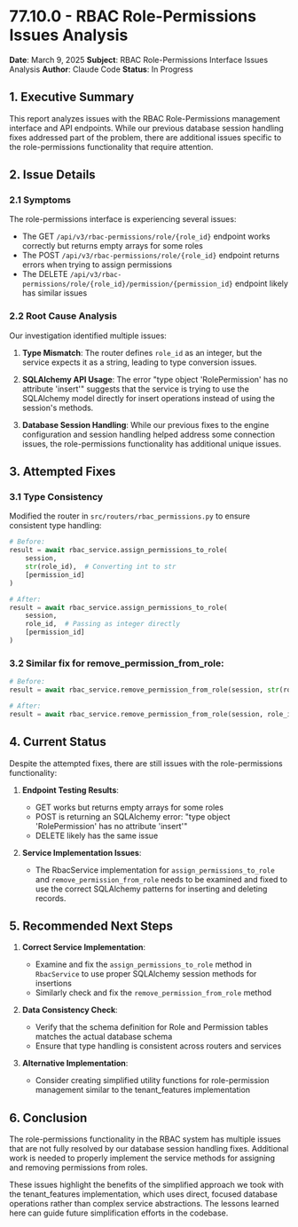 # 77.10.0 - RBAC Role-Permissions Issues Analysis

**Date**: March 9, 2025
**Subject**: RBAC Role-Permissions Interface Issues Analysis
**Author**: Claude Code
**Status**: In Progress

## 1. Executive Summary

This report analyzes issues with the RBAC Role-Permissions management interface and API endpoints. While our previous database session handling fixes addressed part of the problem, there are additional issues specific to the role-permissions functionality that require attention.

## 2. Issue Details

### 2.1 Symptoms

The role-permissions interface is experiencing several issues:

- The GET `/api/v3/rbac-permissions/role/{role_id}` endpoint works correctly but returns empty arrays for some roles
- The POST `/api/v3/rbac-permissions/role/{role_id}` endpoint returns errors when trying to assign permissions
- The DELETE `/api/v3/rbac-permissions/role/{role_id}/permission/{permission_id}` endpoint likely has similar issues

### 2.2 Root Cause Analysis

Our investigation identified multiple issues:

1. **Type Mismatch**: The router defines `role_id` as an integer, but the service expects it as a string, leading to type conversion issues.

2. **SQLAlchemy API Usage**: The error "type object 'RolePermission' has no attribute 'insert'" suggests that the service is trying to use the SQLAlchemy model directly for insert operations instead of using the session's methods.

3. **Database Session Handling**: While our previous fixes to the engine configuration and session handling helped address some connection issues, the role-permissions functionality has additional unique issues.

## 3. Attempted Fixes

### 3.1 Type Consistency

Modified the router in `src/routers/rbac_permissions.py` to ensure consistent type handling:

```python
# Before:
result = await rbac_service.assign_permissions_to_role(
    session,
    str(role_id),  # Converting int to str
    [permission_id]
)

# After:
result = await rbac_service.assign_permissions_to_role(
    session,
    role_id,  # Passing as integer directly
    [permission_id]
)
```

### 3.2 Similar fix for remove_permission_from_role:

```python
# Before:
result = await rbac_service.remove_permission_from_role(session, str(role_id), permission_id)

# After:
result = await rbac_service.remove_permission_from_role(session, role_id, permission_id)
```

## 4. Current Status

Despite the attempted fixes, there are still issues with the role-permissions functionality:

1. **Endpoint Testing Results**:
   - GET works but returns empty arrays for some roles
   - POST is returning an SQLAlchemy error: "type object 'RolePermission' has no attribute 'insert'"
   - DELETE likely has the same issue

2. **Service Implementation Issues**:
   - The RbacService implementation for `assign_permissions_to_role` and `remove_permission_from_role` needs to be examined and fixed to use the correct SQLAlchemy patterns for inserting and deleting records.

## 5. Recommended Next Steps

1. **Correct Service Implementation**:
   - Examine and fix the `assign_permissions_to_role` method in `RbacService` to use proper SQLAlchemy session methods for insertions
   - Similarly check and fix the `remove_permission_from_role` method

2. **Data Consistency Check**:
   - Verify that the schema definition for Role and Permission tables matches the actual database schema
   - Ensure that type handling is consistent across routers and services

3. **Alternative Implementation**:
   - Consider creating simplified utility functions for role-permission management similar to the tenant_features implementation

## 6. Conclusion

The role-permissions functionality in the RBAC system has multiple issues that are not fully resolved by our database session handling fixes. Additional work is needed to properly implement the service methods for assigning and removing permissions from roles.

These issues highlight the benefits of the simplified approach we took with the tenant_features implementation, which uses direct, focused database operations rather than complex service abstractions. The lessons learned here can guide future simplification efforts in the codebase.
